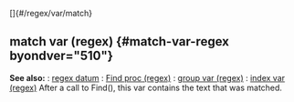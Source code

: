 []{#/regex/var/match}
## match var (regex) {#match-var-regex byondver="510"}
**See also:**
:   [regex datum](#/regex)
:   [Find proc (regex)](#/regex/proc/Find)
:   [group var (regex)](#/regex/var/group)
:   [index var (regex)](#/regex/var/index)
After a call to Find(), this var contains the text that was matched.
